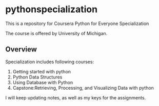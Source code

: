 # pythonspecialization
This is a repository for Coursera Python for Everyone Specialization

The course is offered by University of Michigan.
## Overview
Specialization includes following courses:
1. Getting started with python
2. Python Data Structures
3. Using Database with Python
4. Capstone:Retrieving, Processing, and Visualizing Data with python

I will keep updating notes, as well as my keys for the assignments.
